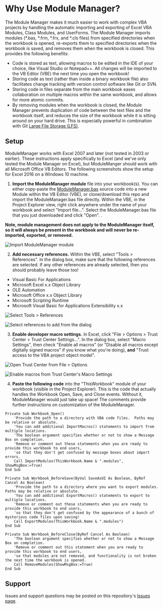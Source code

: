 # Why Use Module Manager?

The Module Manager makes it much easier to work with complex VBA projects by handling the automatic importing and exporting of Excel VBA Modules, Class Modules, and UserForms.  The Module Manager imports modules (*.bas, *.frm, *.frx, and *.cls files) from specified directories when the workbook is opened, re-exports them to specified directories when the workbook is saved, and removes them when the workbook is closed.  This provides the following benefits:
* Code is stored as text, allowing macros to be edited in the IDE of your choice, like Visual Studio or Notepad++.  All changes will be imported to the VB Editor (VBE) the next time you open the workbook!
* Storing code as text (rather than inside a binary workbook file) also facilitates change tracking with version control software like Git or SVN.
* Storing code in files separate from the main workbook eases collaboration on multiple macros within the same workbook, and allows for more atomic commits.
* By removing modules when the workbook is closed, the Module Manager prevents duplication of code between the text files and the workbook itself, and reduces the size of the workbook while it is sitting around on your hard drive.  This is especially powerful in combination with Git [Large File Storage (LFS)](https://git-lfs.github.com/).

## Setup
ModuleManager works with Excel 2007 and later (not tested in 2003 or earlier).  These instructions apply specifically to Excel (and we've only tested the Module Manager on Excel), but ModuleManger should work with all Microsoft Office VB Editors.  The following screenshots show the setup for Excel 2016 on a Windows 10 machine.

1. __Import the ModuleManager module__ file into your workbook(s).  You can either copy-paste the [ModuleManager.bas](ModuleManager.bas) source code into a new Module within the VB Editor (VBE), or clone/download this repo and import the ModuleManager.bas file directly.  Within the VBE, in the Project Explorer view, right click anywhere under the name of your workbook and select "Import file...".  Select the ModuleManager.bas file that you just downloaded and click "Open". .

**Note, module management does not apply to the ModuleManager itself, so it will always be present in the workbook and will never be re-imported, exported, or removed.**

![Import ModuleManager module](screenshots/import-module-manager.png)

2. __Add necessary references.__  Within the VBE, select "Tools > References".  In the dialog box, make sure that the following references are selected.  If any other references are already selected, then you should probably leave those too!
 * Visual Basic For Applications
 * Microsoft Excel x.x Object Library
 * OLE Automation
 * Microsoft Office x.x Object Library
 * Microsoft Scripting Runtime
 * Microsoft Visual Basic for Applications Extensibility x.x  

![Select Tools > References](screenshots/references-menu.png)  

![Select references to add from the dialog](screenshots/references-dialog.png)

3. __Enable developer macro settings.__  In Excel, click "File > Options > Trust Center > Trust Center Settings...".  In the dialog box, select "Macro Settings", then check "Enable all macros" (or "Disable all macros except digitally signed macros" if you know what you're doing), __and__ "Trust access to the VBA project object model".  

![Open Trust Center from File > Options](screenshots/macro-security-trust-center.png)  

![Enable macros from Trust Center's Macro Settings](screenshots/macro-security-trust-center-settings.png)

4. __Paste the following code__ into the "ThisWorkbook" module of your workbook (visible in the Project Explorer).  This is the code that actually handles the Workbook Open, Save, and Close events.  Without it, ModuleManager would just take up space!  The comments provide further instructions on customization of the ModuleManager.

```vbnet
Private Sub Workbook_Open()
    'Provide the path to a directory with VBA code files.  Paths may be relative or absolute.
    'You can add additional ImportMacros() statements to import from multiple locations.
    'The boolean argument specifies whether or not to show a Message Box on completion.
    'Remove or comment out these statements when you are ready to provide this workbook to end users,
    'so that they don't get confused by message boxes about import errors.
    Call ImportModules(ThisWorkbook.Name & ".modules", ShowMsgBox:=True)
End Sub

Private Sub Workbook_BeforeSave(ByVal SaveAsUI As Boolean, ByRef Cancel As Boolean)
    'Provide the path to a directory where you want to export modules.  Paths may be relative or absolute.
    'You can add additional ExportMacros() statements to export to multiple locations.
    'Remove or comment out these statements when you are ready to provide this workbook to end users,
    'so that they don't get confused by the appearance of a bunch of mysterious code files upon saving!
    Call ExportModules(ThisWorkbook.Name & ".modules")
End Sub

Private Sub Workbook_BeforeClose(ByRef Cancel As Boolean)
    'The boolean argument specifies whether or not to show a Message Box on completion.
    'Remove or comment out this statement when you are ready to provide this workbook to end users,
    'so that modules are not removed, and functionality is not broken the next time the workbook is opened.
    Call RemoveModules(ShowMsgBox:=True)
End Sub
```

## Support
Issues and support questions may be posted on this repository's [Issues page](https://github.com/DanwareCreations/VbaModuleManager/issues).
